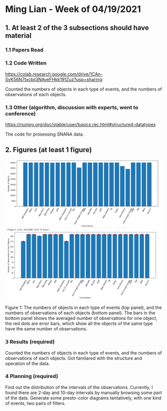 # Ming Lian - Week of 04/19/2021

## 1. At least 2 of the 3 subsections should have material

### 1.1 Papers Read


### 1.2 Code Written

https://colab.research.google.com/drive/1CAn-SyK56N7txcbii3NAveFHkk191Zuz?usp=sharing: 

Counted the numbers of objects in each type of events, and the numbers of observations of each objects.


### 1.3 Other (algorithm, discussion with experts, went to conference)
https://numpy.org/doc/stable/user/basics.rec.html#structured-datatypes

The code for prosessing SNANA data.


## 2. Figures (at least 1 figure)

![](https://github.com/lmptc/WeeklyReport/blob/master/Images/Num%20of%20Objects%20and%20Num%20of%20Observations.png)

Figure 1: The numbers of objects in each type of events (top panel), and the numbers of observations of each objects (bottom panel). 
The bars in the bottom panel shows the averaged number of observations for one object, the red dots are error bars, which show all the objects 
of the same type have the same number of observations. 

### 3 Results (required)

Counted the numbers of objects in each type of events, and the numbers of observations of each objects. 
Got familared with the structure and operation of the data. 

### 4 Planning (required)

Find out the distribution of the intervals of the observations. Currently, I found there are 2-day and 10-day intervals by manually browsing some part of the data. 
Generate some presto-color diagrams tentatively, with one kind of events, two pairs of filters. 
